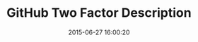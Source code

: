 ---
layout: post
title:  "GitHub Two Factor Description"
date:   2015-06-27 16:00:20
categories: github
tags: user-assistance guide profile two-factor warning
screenshot: github-personal-settings-12.jpg
alt-screenshots: 
- github-personal-settings-12-warning.jpg
---